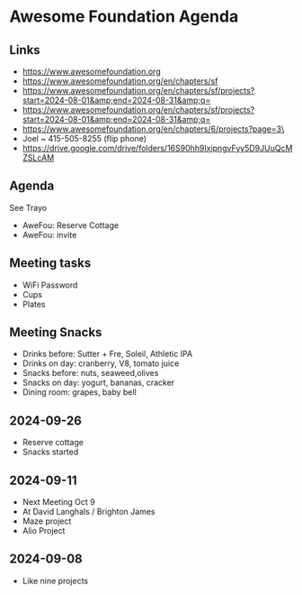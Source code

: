 # Awesome Foundation Agenda

## Links

* <a href="https://www.awesomefoundation.org">https://www.awesomefoundation.org</a>
* <a href="https://www.awesomefoundation.org/en/chapters/sf">https://www.awesomefoundation.org/en/chapters/sf</a>
* <a href="https://www.awesomefoundation.org/en/chapters/sf/projects?start=2024-09-01&amp;end=2024-09-30&amp;q=">https://www.awesomefoundation.org/en/chapters/sf/projects?start=2024-08-01&amp;end=2024-08-31&amp;q=</a>
* <a href="https://www.awesomefoundation.org/en/chapters/sf/projects?start=2024-08-01&amp;end=2024-08-31&amp;q=">https://www.awesomefoundation.org/en/chapters/sf/projects?start=2024-08-01&amp;end=2024-08-31&amp;q=</a>
* <a href="https://www.awesomefoundation.org/en/chapters/6/projects?page=3\">https://www.awesomefoundation.org/en/chapters/6/projects?page=3\</a>
* Joel ~ 415-505-8255 (flip phone)
* <a href="https://drive.google.com/drive/folders/16S90hh9IxipngvFyy5D9JUuQcMZSLcAM">https://drive.google.com/drive/folders/16S90hh9IxipngvFyy5D9JUuQcMZSLcAM</a>

## Agenda

See Trayo
* AweFou: Reserve Cottage
* AweFou: invite

## Meeting tasks

* WiFi Password
* Cups
* Plates

## Meeting Snacks

* Drinks before: Sutter + Fre, Soleil, Athletic IPA
* Drinks on day: cranberry, V8, tomato juice
* Snacks before: nuts, seaweed,olives
* Snacks on day: yogurt, bananas, cracker
* Dining room: grapes, baby bell

## 2024-09-26

* Reserve cottage
* Snacks started

## 2024-09-11

* Next Meeting Oct 9
* At David Langhals / Brighton James
* Maze project
* Alio Project

## 2024-09-08

* Like nine projects